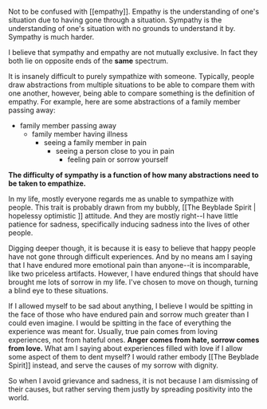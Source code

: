 Not to be confused with [[empathy]]. Empathy is the understanding of one's situation due to having gone through a situation. Sympathy is the understanding of one's situation with no grounds to understand it by. Sympathy is much harder.

I believe that sympathy and empathy are not mutually exclusive. In fact they both lie on opposite ends of the **same** spectrum.

It is insanely difficult to purely sympathize with someone. Typically, people draw abstractions from multiple situations to be able to compare them with one another, however, being able to compare something is the definition of empathy. For example, here are some abstractions of a family member passing away:

- family member passing away
	- family member having illness
		- seeing a family member in pain
			- seeing a person close to you in pain
				- feeling pain or sorrow yourself

**The difficulty of sympathy is a function of how many abstractions need to be taken to empathize.**

In my life, mostly everyone regards me as unable to sympathize with people. This trait is probably drawn from my bubbly, [[The Beyblade Spirit | hopelessy optimistic ]] attitude. And they are mostly right--I have little patience for sadness, specifically inducing sadness into the lives of other people.

Digging deeper though, it is because it is easy to believe that happy people have not gone through difficult experiences. And by no means am I saying that I have endured more emotional pain than anyone--it is incomparable, like two priceless artifacts. However, I have endured things that should have brought me lots of sorrow in my life. I've chosen to move on though, turning a blind eye to these situations.

If I allowed myself to be sad about anything, I believe I would be spitting in the face of those who have endured pain and sorrow much greater than I could even imagine. I would be spitting  in the face of everything the experience was meant for. Usually, true pain comes from loving experiences, not from hateful ones. **Anger comes from hate, sorrow comes from love.** What am I saying about experiences filled with love if I allow some aspect of them to dent myself? I would rather embody [[The Beyblade Spirit]] instead, and serve the causes of my sorrow with dignity.

So when I avoid grievance and sadness, it is not because I am dismissing of their causes, but rather serving them justly by spreading positivity into the world.